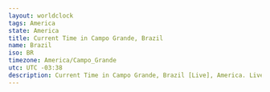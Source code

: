 ```yaml
---
layout: worldclock
tags: America
state: America
title: Current Time in Campo Grande, Brazil
name: Brazil
iso: BR
timezone: America/Campo_Grande
utc: UTC -03:38
description: Current Time in Campo Grande, Brazil [Live], America. Live update now time in Campo Grande, timezone America/Campo_Grande, UTC -03:38, Country ISO code & Current Local Time.
---
```


